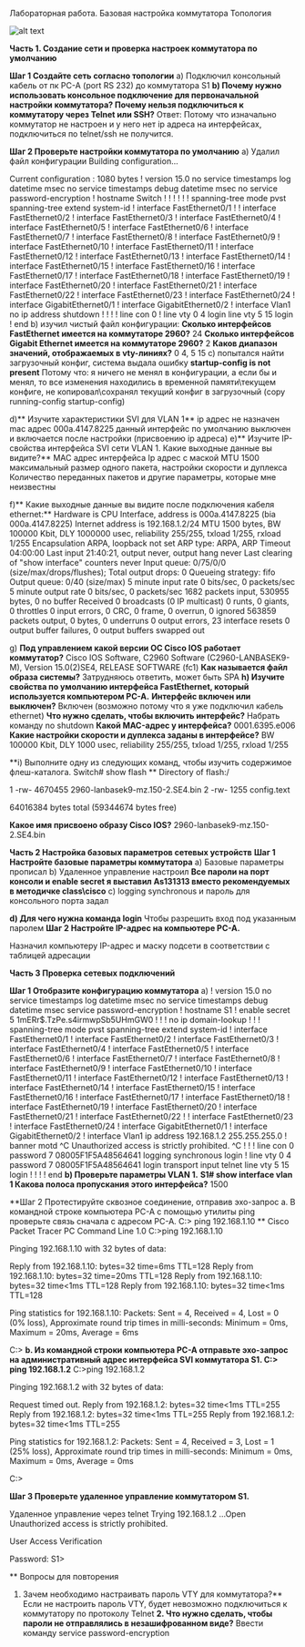 Лабораторная работа. Базовая настройка коммутатора
	Топология

![alt text](image.png)




**Часть 1. Создание сети и проверка настроек коммутатора по умолчанию**

**Шаг 1 Создайте сеть согласно топологии**
a) Подключил консольный кабель от пк PC-A (port RS 232) до коммутатора S1
**b) Почему нужно использовать консольное подключение для первоначальной настройки коммутатора? Почему нельзя подключиться к коммутатору через Telnet или SSH?**
Ответ: Потому что изначально коммутатор не настроен и у него нет ip адреса на интерфейсах, подключиться по telnet/ssh не получится.

**Шаг 2 Проверьте настройки коммутатора по умолчанию**
a)	Удалил файл конфигурации
Building configuration...

Current configuration : 1080 bytes
!
version 15.0
no service timestamps log datetime msec
no service timestamps debug datetime msec
no service password-encryption
!
hostname Switch
!
!
!
!
!
!
spanning-tree mode pvst
spanning-tree extend system-id
!
interface FastEthernet0/1
! !
interface FastEthernet0/2
!
interface FastEthernet0/3
!
interface FastEthernet0/4
!
interface FastEthernet0/5
!
interface FastEthernet0/6
!
interface FastEthernet0/7
!
interface FastEthernet0/8
!
interface FastEthernet0/9
!
interface FastEthernet0/10
!
interface FastEthernet0/11
!
interface FastEthernet0/12
!
interface FastEthernet0/13
!
interface FastEthernet0/14
!
interface FastEthernet0/15
!
interface FastEthernet0/16
!
interface FastEthernet0/17
!
interface FastEthernet0/18
!
interface FastEthernet0/19
!
interface FastEthernet0/20
!
interface FastEthernet0/21
!
interface FastEthernet0/22
!
interface FastEthernet0/23
!
interface FastEthernet0/24
!
interface GigabitEthernet0/1
!
interface GigabitEthernet0/2
!
interface Vlan1
no ip address
shutdown
!
!
!
!
line con 0
!
line vty 0 4
login
line vty 5 15
login
!
end
b) изучил чистый файл конфигурации:
**Сколько интерфейсов FastEthernet имеется на коммутаторе 2960?**
24
**Сколько интерфейсов Gigabit Ethernet имеется на коммутаторе 2960?**
2
**Каков диапазон значений, отображаемых в vty-линиях?**
0 4, 5 15
c) попытался найти загрузочный конфиг, система выдала ошибку **startup-config is not present**
Потому что:  я ничего не менял в конфигурации, а если бы и менял, то все изменения находились в временной памяти\текущем конфиге, не копировал\сохранял текущий конфиг в загрузочный (copy running-config startup-config)

d)** Изучите характеристики SVI для VLAN 1**
ip адрес не назначен
mac адрес 000a.4147.8225
данный интерфейс по умолчанию выключен и включается после настройки (присвоению ip адреса)
e)** Изучите IP-свойства интерфейса SVI сети VLAN 1.   Какие выходные данные вы видите?**
MAC адрес интерфейса
Ip адрес с маской
MTU 1500 максимальный размер одного пакета, настройки скорости и дуплекса 
Количество переданных пакетов и другие параметры, которые мне неизвестны 

f)** Какие выходные данные вы видите после подключения кабеля ethernet:**
Hardware is CPU Interface, address is 000a.4147.8225 (bia 000a.4147.8225)
Internet address is 192.168.1.2/24
MTU 1500 bytes, BW 100000 Kbit, DLY 1000000 usec,
reliability 255/255, txload 1/255, rxload 1/255
Encapsulation ARPA, loopback not set
ARP type: ARPA, ARP Timeout 04:00:00
Last input 21:40:21, output never, output hang never
Last clearing of "show interface" counters never
Input queue: 0/75/0/0 (size/max/drops/flushes); Total output drops: 0
Queueing strategy: fifo
Output queue: 0/40 (size/max)
5 minute input rate 0 bits/sec, 0 packets/sec
5 minute output rate 0 bits/sec, 0 packets/sec
1682 packets input, 530955 bytes, 0 no buffer
Received 0 broadcasts (0 IP multicast)
0 runts, 0 giants, 0 throttles
0 input errors, 0 CRC, 0 frame, 0 overrun, 0 ignored
563859 packets output, 0 bytes, 0 underruns
0 output errors, 23 interface resets
0 output buffer failures, 0 output buffers swapped out

g) **Под управлением какой версии ОС Cisco IOS работает коммутатор?**
Cisco IOS Software, C2960 Software (C2960-LANBASEK9-M), Version 15.0(2)SE4, RELEASE SOFTWARE (fc1)
**Как называется файл образа системы?**
Затрудняюсь ответить, может быть SPA
**h) Изучите свойства по умолчанию интерфейса FastEthernet, который используется компьютером PC-A.**
**Интерфейс включен или выключен?**
Включен (возможно потому что я уже подключил кабель ethernet)
**Что нужно сделать, чтобы включить интерфейс?**
Набрать команду no shutdown
**Какой MAC-адрес у интерфейса?**
0001.6395.e006
**Какие настройки скорости и дуплекса заданы в интерфейсе?**
BW 100000 Kbit, DLY 1000 usec,
reliability 255/255, txload 1/255, rxload 1/255

**i) Выполните одну из следующих команд, чтобы изучить содержимое флеш-каталога. Switch# show flash **
Directory of flash:/

1 -rw- 4670455 <no date> 2960-lanbasek9-mz.150-2.SE4.bin
2 -rw- 1255 <no date> config.text

64016384 bytes total (59344674 bytes free)

**Какое имя присвоено образу Cisco IOS?**
2960-lanbasek9-mz.150-2.SE4.bin

**Часть 2 Настройка базовых параметров сетевых устройств**
**Шаг 1 Настройте базовые параметры коммутатора**
a)	Базовые параметры прописал
b)	Удаленное управление настроил
**Все пароли на порт консоли и enable secret я выставил As131313 вместо рекомендуемых в методичке class\cisco**
c)	logging synchronous и пароль для консольного порта задал

**d)	Для чего нужна команда login**
Чтобы разрешить вход под указанным паролем
**Шаг 2 Настройте IP-адрес на компьютере PC-A.**

Назначил компьютеру IP-адрес и маску подсети в соответствии с таблицей адресации

**Часть 3 Проверка сетевых подключений**

**Шаг 1 Отобразите конфигурацию коммутатора**
a)
!
version 15.0
no service timestamps log datetime msec
no service timestamps debug datetime msec
service password-encryption
!
hostname S1
!
enable secret 5 $1$mERr$.TzPe.s4irmwpSb5UHmGW0
!
!
!
no ip domain-lookup
!
!
!
spanning-tree mode pvst
spanning-tree extend system-id
!
interface FastEthernet0/1
!
interface FastEthernet0/2
!
interface FastEthernet0/3
!
interface FastEthernet0/4
!
interface FastEthernet0/5
!
interface FastEthernet0/6
!
interface FastEthernet0/7
!
interface FastEthernet0/8
!
interface FastEthernet0/9
!
interface FastEthernet0/10
!
interface FastEthernet0/11
!
interface FastEthernet0/12
!
interface FastEthernet0/13
!
interface FastEthernet0/14
!
interface FastEthernet0/15
!
interface FastEthernet0/16
!
interface FastEthernet0/17
!
interface FastEthernet0/18
!
interface FastEthernet0/19
!
interface FastEthernet0/20
!
interface FastEthernet0/21
!
interface FastEthernet0/22
! !
interface FastEthernet0/23
!
interface FastEthernet0/24
!
interface GigabitEthernet0/1
!
interface GigabitEthernet0/2
!
interface Vlan1
ip address 192.168.1.2 255.255.255.0
!
banner motd ^C
Unauthorized access is strictly prohibited. ^C
!
!
!
line con 0
password 7 08005F1F5A48564641
logging synchronous
login
!
line vty 0 4
password 7 08005F1F5A48564641
login
transport input telnet
line vty 5 15
login
!
!
!
!
end
**b)	Проверьте параметры VLAN 1.**
**S1# show interface vlan 1 
Какова полоса пропускания этого интерфейса?**
1500


**Шаг 2 Протестируйте сквозное соединение, отправив эхо-запрос
a.	В командной строке компьютера PC-A с помощью утилиты ping проверьте связь сначала с адресом PC-A.
C:\> ping 192.168.1.10 **
 Cisco Packet Tracer PC Command Line 1.0
C:\>ping 192.168.1.10

Pinging 192.168.1.10 with 32 bytes of data:

Reply from 192.168.1.10: bytes=32 time=6ms TTL=128
Reply from 192.168.1.10: bytes=32 time=20ms TTL=128
Reply from 192.168.1.10: bytes=32 time<1ms TTL=128
Reply from 192.168.1.10: bytes=32 time<1ms TTL=128

Ping statistics for 192.168.1.10:
    Packets: Sent = 4, Received = 4, Lost = 0 (0% loss),
Approximate round trip times in milli-seconds:
    Minimum = 0ms, Maximum = 20ms, Average = 6ms

C:\>
**b.	Из командной строки компьютера PC-A отправьте эхо-запрос на административный адрес интерфейса SVI коммутатора S1.
C:\> ping 192.168.1.2**
C:\>ping 192.168.1.2

Pinging 192.168.1.2 with 32 bytes of data:

Request timed out.
Reply from 192.168.1.2: bytes=32 time<1ms TTL=255
Reply from 192.168.1.2: bytes=32 time<1ms TTL=255
Reply from 192.168.1.2: bytes=32 time<1ms TTL=255

Ping statistics for 192.168.1.2:
    Packets: Sent = 4, Received = 3, Lost = 1 (25% loss),
Approximate round trip times in milli-seconds:
    Minimum = 0ms, Maximum = 0ms, Average = 0ms

C:\>
 

**Шаг 3 Проверьте удаленное управление коммутатором S1.**

Удаленное управление через telnet
Trying 192.168.1.2 ...Open
Unauthorized access is strictly prohibited. 


User Access Verification

Password: 
S1>
 

**	Вопросы для повторения
1.	Зачем необходимо настраивать пароль VTY для коммутатора?**
Если не настроить пароль VTY, будет невозможно подключиться к коммутатору по протоколу Telnet
**2.	Что нужно сделать, чтобы пароли не отправлялись в незашифрованном виде?**
Ввести команду service password-encryption
